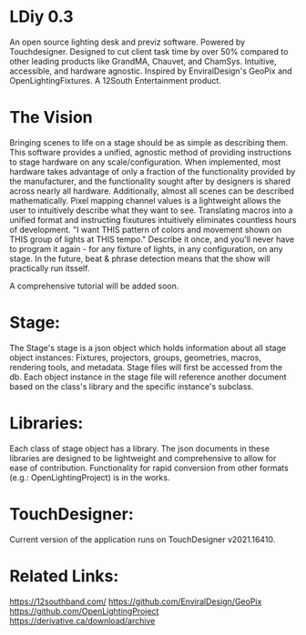 # LDiy 0.3
An open source lighting desk and previz software. Powered by Touchdesigner.
Designed to cut client task time by over 50% compared to other leading products like GrandMA, Chauvet, and ChamSys. 
Intuitive, accessible, and hardware agnostic.
Inspired by EnviralDesign's GeoPix and OpenLightingFixtures.
A 12South Entertainment product.


# The Vision
Bringing scenes to life on a stage should be as simple as describing them. 
This software provides a unified, agnostic method of providing instructions to stage hardware on any scale/configuration. When implemented, most hardware takes advantage of only a fraction of the functionality provided by the manufacturer, and the functionality sought after by designers is shared across nearly all hardware. 
Additionally, almost all scenes can be described mathematically. Pixel mapping channel values is a lightweight allows the user to intuitively describe what they want to see. 
Translating macros into a unified format and instructing fixutures intuitively eliminates countless hours of development.
"I want THIS pattern of colors and movement shown on THIS group of lights at THIS tempo." 
Describe it once, and you'll never have to program it again - for any fixture of lights, in any configuration, on any stage.
In the future, beat & phrase detection means that the show will practically run itsself. 

A comprehensive tutorial will be added soon.

# Stage:
The Stage's stage is a json object which holds information about all stage object instances: Fixtures, projectors, groups, geometries, macros, rendering tools, and metadata.
Stage files will first be accessed from the db. Each object instance in the stage file will reference another document based on the class's library and the specific instance's subclass.

# Libraries:
Each class of stage object has a library. The json documents in these libraries are designed to be lightweight and comprehensive to allow for ease of contribution. Functionality for rapid conversion from other formats (e.g.: OpenLightingProject) is in the works.

# TouchDesigner:
Current version of the application runs on TouchDesigner v2021.16410.

# Related Links:
https://12southband.com/
https://github.com/EnviralDesign/GeoPix
https://github.com/OpenLightingProject
https://derivative.ca/download/archive





